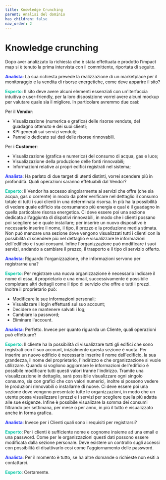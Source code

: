 ```yaml
---
title: Knowledge Crunching
parent: Analisi del dominio
has_children: false
nav_order: 2
---
```


# Knowledge crunching

Dopo aver analizzato la richiesta che è stata effettuata e prodotto l’impact map si è tenuto la prima intervista con il committente, riportata di seguito.

<span style="color: #2332f9">**Analista**</span>: La sua richiesta prevede la realizzazione di un marketplace per il monitoraggio e la vendita di risorse energetiche, come deve apparire il sito?

<span style="color: #00C5A3">**Esperto**</span>: Il sito deve avere alcuni elementi essenziali con un'iterfaccia intuitiva e user-friendly, per la loro disposizione vorrei avere alcuni mockup per valutare quale sia il migliore. In particolare avremmo due casi:

Per il **Vendor**:

- Visualizzazione (numerica e grafica) delle risorse vendute, del guadagno ottenuto e dei suoi clienti;
- KPI generali sui servizi venduti;
- Pannello dedicato sui dati delle risorse rinnovabili.

Per i **Customer**:

- Visualizzazione (grafica e numerica) del consumo di acqua, gas e luce;
- Visualizzazione della produzione delle fonti rinnovabili;
- Informazioni relative ai propri edifici registrati nel sistema;

<span style="color: #2332f9">**Analista**</span>: Ha parlato di due target di utenti distinti, vorrei scendere più in profondità. Quali operazioni saranno effetuabili dal Vendor?

<span style="color: #00C5A3">**Esperto**</span>: Il Vendor ha accesso singolarmente ai servizi che offre (che sia acqua, gas o corrente) in modo da poter verificare nel dettaglio il consumo totale di tutti i suoi clienti in una determinata risorsa. In più ha la possibilità di vedere quale edificio sta consumando più energia e qual è il guadagno in quella particolare risorsa energetica. 
Ci deve essere poi una sezione dedicata all'aggiunta di dispotivi rinnovabili, in modo che i clienti possano poi scegliere se e quale installare; per inserire un nuovo dispositivo è necessario inserire il nome, il tipo, il prezzo e la produzione media stimata.
Non può mancare una sezione dove vengono visualizzati tutti i clienti con la possibilità di scendere più nel dettaglio e visualizzare le informazioni dell'edificio e i suoi consumi.
Infine l'organizzazione può modificare i suoi servizi, andando a cambiare il prezzo, il trasporto e il tipo di servizio offerto.

<span style="color: #2332f9">**Analista**</span>: Riguardo l'organizzazione, che informazioni servono per registrarne una?

<span style="color: #00C5A3">**Esperto**</span>: Per registrare una nuova organizzazione è necessario indicare il nome di essa, il proprietario e una email, successivamente è possibile completare altri dettagli come il tipo di servizio che offre e tutti i prezzi. Inoltre il proprietario può:

- Modificare le sue informazioni personali;
- Visualizzare i login effettuati sul suo account;
- Decidere se mantenere salvati i log;
- Cambiare la password;
- Eliminare l'account.

<span style="color: #2332f9">**Analista**</span>: Perfetto. Invece per quanto riguarda un Cliente, quali operazioni può effettuare?

<span style="color: #00C5A3">**Esperto**</span>: Il cliente ha la possibilità di visualizzare tutti gli edifici che sono registrati con il suo account, inizialmente questa sezione è vuota. Per inserire un nuovo edificio è necessario inserire il nome dell'edificio, la sua grandezza, il nome del proprietario, l'indirizzo e che organizzazione si vuole utilizzare. Quando si vogliono aggiornare le informazioni dell'edificio è possibile modificare tutti questi valori tranne l'indirizzo. Tramite una visualizzazione in dettaglio, sarà possibile visualizzare ogni singolo consumo, sia con grafici che con valori numerici, inoltre si possono vedere le produzioni rinnovabili o installarne di nuove.
Ci deve essere poi una sezione dove vengono presentate tutte le organizzazioni, in modo che un utente possa visualizzare i prezzi e i servizi per scegliere quella più adatta alle sue esigenze.
Infine è possibile visualizare la somma dei consumi filtrando per settimana, per mese o per anno, in più il tutto è visualizzato anche in forma grafica.

<span style="color: #2332f9">**Analista**</span>: Invece per i Clienti quali sono i requisiti per registrarsi?

<span style="color: #00C5A3">**Esperto**</span>: Per i clienti è sufficiente nome e cognome insieme ad una email e una password. Come per le organizzazioni questi dati possono essere modificata dalla sezione personale. Deve esistere un controllo sugli accessi con possibilità di disattivarlo così come l'aggiornamento delle password.

<span style="color: #2332f9">**Analista**</span>: Per il momento è tutto, se ha altre domande o richieste non esiti a contattarci.

<span style="color: #00C5A3">**Esperto**</span>: Certamente.